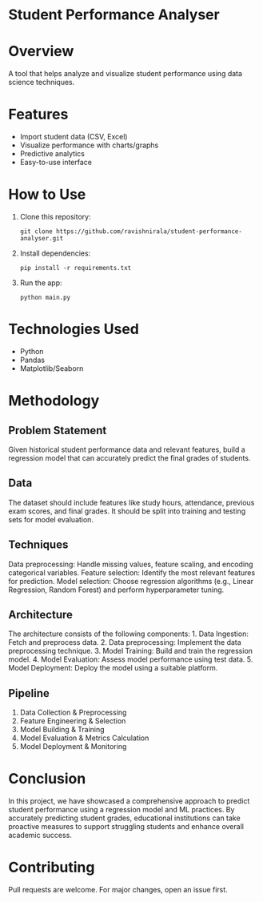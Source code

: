 # Student Performance Analyser

# Overview
A tool that helps analyze and visualize student performance using data science techniques.

# Features
- Import student data (CSV, Excel)
- Visualize performance with charts/graphs
- Predictive analytics
- Easy-to-use interface

# How to Use
1. Clone this repository:
   ```
   git clone https://github.com/ravishnirala/student-performance-analyser.git
   ```
2. Install dependencies:
   ```
   pip install -r requirements.txt
   ```
3. Run the app:
   ```
   python main.py
   ```

# Technologies Used
- Python
- Pandas
- Matplotlib/Seaborn
# Methodology
## Problem Statement
   Given historical student performance data and relevant features, build a regression model that can accurately predict the final grades of students.
## Data
   The dataset should include features like study hours, attendance, previous exam scores, and final grades. It should be split into training and testing sets for model evaluation.
## Techniques
   Data preprocessing: Handle missing values, feature scaling, and encoding categorical variables.
   Feature selection: Identify the most relevant features for prediction.
   Model selection: Choose regression algorithms (e.g., Linear Regression, Random Forest) and perform hyperparameter tuning.
## Architecture
   The architecture consists of the following components:
     1. Data Ingestion: Fetch and preprocess data.
     2. Data preprocessing: Implement the data preprocessing technique.
     3. Model Training: Build and train the regression model.
     4. Model Evaluation: Assess model performance using test data.
     5. Model Deployment: Deploy the model using a suitable platform.
## Pipeline
  1. Data Collection & Preprocessing
  2. Feature Engineering & Selection
  3. Model Building & Training
  4. Model Evaluation & Metrics Calculation
  5. Model Deployment & Monitoring

# Conclusion
   In this project, we have showcased a comprehensive approach to predict student performance using a regression model and ML practices. By accurately predicting student grades, educational institutions can take proactive measures to support struggling students and enhance overall academic success.
   
# Contributing
Pull requests are welcome. For major changes, open an issue first.
